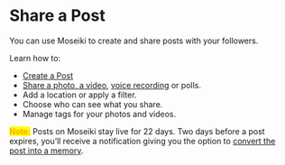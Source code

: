 # Share a Post

You can use Moseiki to create and share posts with your followers.&#x20;

Learn how to:

* [Create a Post](create-a-post.md)
* [Share a photo, a video](create-a-post.md#add-media-from-device-storage-media-library), [voice recording](create-a-post.md#add-voice-recording) or polls.
* Add a location or apply a filter.
* Choose who can see what you share.
* Manage tags for your photos and videos.

<mark style="color:orange;">**Note:**</mark> Posts on Moseiki stay live for 22 days. Two days before a post expires, you’ll receive a notification giving you the option to [convert the post into a memory](../create-a-memory.md#convert-a-post-to-memory).
